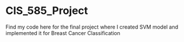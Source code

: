 # CIS_585_Project
Find my code here for the final project where I created SVM model and implemented it for Breast Cancer Classification
